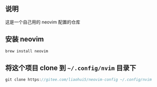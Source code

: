 ## 说明

这是一个自己用的 neovim 配置的仓库

## 安装 neovim

```sh
brew install neovim
```

## 将这个项目 clone 到 `~/.config/nvim` 目录下

```js
git clone https://gitee.com/liaohui5/neovim-config ~/.config/nvim
```
